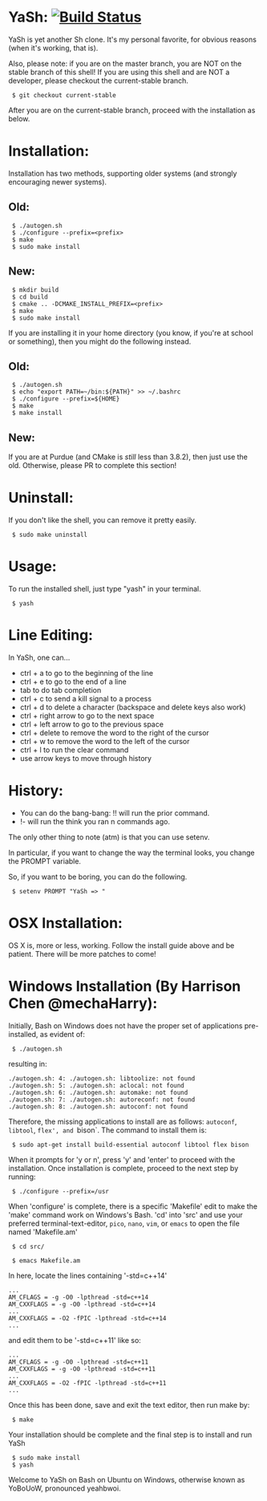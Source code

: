 YaSh: [![Build Status](https://travis-ci.org/allenh1/YaSh.svg?branch=master)](https://travis-ci.org/allenh1/YaSh)
====
YaSh is yet another Sh clone. It's my personal favorite, for obvious reasons (when it's working, that is).

Also, please note: if you are on the master branch, you are NOT on the stable
branch of this shell! If you are using this shell and are NOT a developer,
please checkout the current-stable branch.

```
 $ git checkout current-stable
```

After you are on the current-stable branch, proceed with the installation
as below.

Installation:
=============
Installation has two methods, supporting older systems (and strongly encouraging
newer systems).

Old:
-----
```
 $ ./autogen.sh
 $ ./configure --prefix=<prefix>
 $ make
 $ sudo make install
```

New:
-----
```
 $ mkdir build
 $ cd build
 $ cmake .. -DCMAKE_INSTALL_PREFIX=<prefix>
 $ make
 $ sudo make install
```

If you are installing it in your home directory (you know, if you're at school
or something), then you might do the following instead.

Old:
-----
```
 $ ./autogen.sh
 $ echo "export PATH=~/bin:${PATH}" >> ~/.bashrc
 $ ./configure --prefix=${HOME}
 $ make
 $ make install
```

New:
-----
If you are at Purdue (and CMake is _still_ less than 3.8.2), then just use the
old. Otherwise, please PR to complete this section!

Uninstall:
==========
If you don't like the shell, you can remove it pretty easily.

```
 $ sudo make uninstall
```

Usage:
======
To run the installed shell, just type "yash" in your terminal.

```
 $ yash
```

Line Editing:
=============
In YaSh, one can...

 * ctrl + a to go to the beginning of the line
 * ctrl + e to go to the end of a line
 * tab to do tab completion
 * ctrl + c to send a kill signal to a process
 * ctrl + d to delete a character (backspace and delete keys also work)
 * ctrl + right arrow to go to the next space
 * ctrl + left arrow  to go to the previous space
 * ctrl + delete to remove the word to the right of the cursor
 * ctrl + w to remove the word to the left of the cursor
 * ctrl + l to run the clear command
 * use arrow keys to move through history

History:
========
 * You can do the bang-bang: !! will run the prior command.
 * !-<n> will run the think you ran n commands ago.

The only other thing to note (atm) is that you can use setenv.

In particular, if you want to change the way the terminal looks, you change
the PROMPT variable.

So, if you want to be boring, you can do the following.

```
 $ setenv PROMPT "YaSh => "
```

OSX Installation:
==================
OS X is, more or less, working. Follow the install guide above and be patient.
There will be more patches to come!

Windows Installation (By Harrison Chen @mechaHarry):
====================================================
Initially, Bash on Windows does not have the proper set of applications pre-installed, 
as evident of:
```
 $ ./autogen.sh
```
resulting in:
```
./autogen.sh: 4: ./autogen.sh: libtoolize: not found
./autogen.sh: 5: ./autogen.sh: aclocal: not found
./autogen.sh: 6: ./autogen.sh: automake: not found
./autogen.sh: 7: ./autogen.sh: autoreconf: not found
./autogen.sh: 8: ./autogen.sh: autoconf: not found
```
Therefore, the missing applications to install are as follows:
`autoconf`, `libtool`, `flex', and `bison`.
The command to install them is:

```
 $ sudo apt-get install build-essential autoconf libtool flex bison
```

When it prompts for 'y or n', press 'y' and 'enter' to proceed with the installation.
Once installation is complete, proceed to the next step by running:
```
 $ ./configure --prefix=/usr
```
When 'configure' is complete, there is a specific 'Makefile' edit 
to make the 'make' command work on Windows's Bash. 
'cd' into 'src' and use your preferred terminal-text-editor,
`pico`, `nano`, `vim`, or `emacs` to open the file named 'Makefile.am'
```
 $ cd src/
```
```
 $ emacs Makefile.am
```
In here, locate the lines containing '-std=c++14'
```
...
AM_CFLAGS = -g -O0 -lpthread -std=c++14
AM_CXXFLAGS = -g -O0 -lpthread -std=c++14
...
AM_CXXFLAGS = -O2 -fPIC -lpthread -std=c++14
...
```
and edit them to be '-std=c++11' like so:
```
...
AM_CFLAGS = -g -O0 -lpthread -std=c++11
AM_CXXFLAGS = -g -O0 -lpthread -std=c++11
...
AM_CXXFLAGS = -O2 -fPIC -lpthread -std=c++11
...
```
Once this has been done, save and exit the text editor, then run make by:
```
 $ make
```
Your installation should be complete and the final step is to install and run YaSh
```
 $ sudo make install
 $ yash
```
Welcome to YaSh on Bash on Ubuntu on Windows, otherwise known as YoBoUoW, pronounced yeahbwoi.

